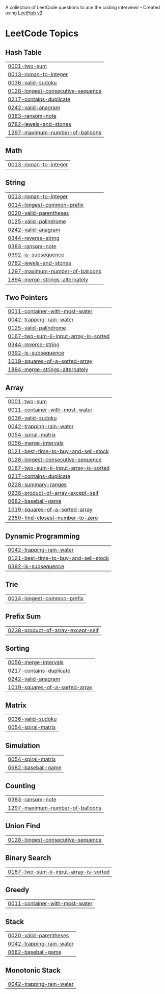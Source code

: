 A collection of LeetCode questions to ace the coding interview! - Created using [LeetHub v2](https://github.com/arunbhardwaj/LeetHub-2.0)
<!---LeetCode Topics Start-->
# LeetCode Topics
## Hash Table
|  |
| ------- |
| [0001-two-sum](https://github.com/avikumar0/Leetcode/tree/master/0001-two-sum) |
| [0013-roman-to-integer](https://github.com/avikumar0/Leetcode/tree/master/0013-roman-to-integer) |
| [0036-valid-sudoku](https://github.com/avikumar0/Leetcode/tree/master/0036-valid-sudoku) |
| [0128-longest-consecutive-sequence](https://github.com/avikumar0/Leetcode/tree/master/0128-longest-consecutive-sequence) |
| [0217-contains-duplicate](https://github.com/avikumar0/Leetcode/tree/master/0217-contains-duplicate) |
| [0242-valid-anagram](https://github.com/avikumar0/Leetcode/tree/master/0242-valid-anagram) |
| [0383-ransom-note](https://github.com/avikumar0/Leetcode/tree/master/0383-ransom-note) |
| [0782-jewels-and-stones](https://github.com/avikumar0/Leetcode/tree/master/0782-jewels-and-stones) |
| [1297-maximum-number-of-balloons](https://github.com/avikumar0/Leetcode/tree/master/1297-maximum-number-of-balloons) |
## Math
|  |
| ------- |
| [0013-roman-to-integer](https://github.com/avikumar0/Leetcode/tree/master/0013-roman-to-integer) |
## String
|  |
| ------- |
| [0013-roman-to-integer](https://github.com/avikumar0/Leetcode/tree/master/0013-roman-to-integer) |
| [0014-longest-common-prefix](https://github.com/avikumar0/Leetcode/tree/master/0014-longest-common-prefix) |
| [0020-valid-parentheses](https://github.com/avikumar0/Leetcode/tree/master/0020-valid-parentheses) |
| [0125-valid-palindrome](https://github.com/avikumar0/Leetcode/tree/master/0125-valid-palindrome) |
| [0242-valid-anagram](https://github.com/avikumar0/Leetcode/tree/master/0242-valid-anagram) |
| [0344-reverse-string](https://github.com/avikumar0/Leetcode/tree/master/0344-reverse-string) |
| [0383-ransom-note](https://github.com/avikumar0/Leetcode/tree/master/0383-ransom-note) |
| [0392-is-subsequence](https://github.com/avikumar0/Leetcode/tree/master/0392-is-subsequence) |
| [0782-jewels-and-stones](https://github.com/avikumar0/Leetcode/tree/master/0782-jewels-and-stones) |
| [1297-maximum-number-of-balloons](https://github.com/avikumar0/Leetcode/tree/master/1297-maximum-number-of-balloons) |
| [1894-merge-strings-alternately](https://github.com/avikumar0/Leetcode/tree/master/1894-merge-strings-alternately) |
## Two Pointers
|  |
| ------- |
| [0011-container-with-most-water](https://github.com/avikumar0/Leetcode/tree/master/0011-container-with-most-water) |
| [0042-trapping-rain-water](https://github.com/avikumar0/Leetcode/tree/master/0042-trapping-rain-water) |
| [0125-valid-palindrome](https://github.com/avikumar0/Leetcode/tree/master/0125-valid-palindrome) |
| [0167-two-sum-ii-input-array-is-sorted](https://github.com/avikumar0/Leetcode/tree/master/0167-two-sum-ii-input-array-is-sorted) |
| [0344-reverse-string](https://github.com/avikumar0/Leetcode/tree/master/0344-reverse-string) |
| [0392-is-subsequence](https://github.com/avikumar0/Leetcode/tree/master/0392-is-subsequence) |
| [1019-squares-of-a-sorted-array](https://github.com/avikumar0/Leetcode/tree/master/1019-squares-of-a-sorted-array) |
| [1894-merge-strings-alternately](https://github.com/avikumar0/Leetcode/tree/master/1894-merge-strings-alternately) |
## Array
|  |
| ------- |
| [0001-two-sum](https://github.com/avikumar0/Leetcode/tree/master/0001-two-sum) |
| [0011-container-with-most-water](https://github.com/avikumar0/Leetcode/tree/master/0011-container-with-most-water) |
| [0036-valid-sudoku](https://github.com/avikumar0/Leetcode/tree/master/0036-valid-sudoku) |
| [0042-trapping-rain-water](https://github.com/avikumar0/Leetcode/tree/master/0042-trapping-rain-water) |
| [0054-spiral-matrix](https://github.com/avikumar0/Leetcode/tree/master/0054-spiral-matrix) |
| [0056-merge-intervals](https://github.com/avikumar0/Leetcode/tree/master/0056-merge-intervals) |
| [0121-best-time-to-buy-and-sell-stock](https://github.com/avikumar0/Leetcode/tree/master/0121-best-time-to-buy-and-sell-stock) |
| [0128-longest-consecutive-sequence](https://github.com/avikumar0/Leetcode/tree/master/0128-longest-consecutive-sequence) |
| [0167-two-sum-ii-input-array-is-sorted](https://github.com/avikumar0/Leetcode/tree/master/0167-two-sum-ii-input-array-is-sorted) |
| [0217-contains-duplicate](https://github.com/avikumar0/Leetcode/tree/master/0217-contains-duplicate) |
| [0228-summary-ranges](https://github.com/avikumar0/Leetcode/tree/master/0228-summary-ranges) |
| [0238-product-of-array-except-self](https://github.com/avikumar0/Leetcode/tree/master/0238-product-of-array-except-self) |
| [0682-baseball-game](https://github.com/avikumar0/Leetcode/tree/master/0682-baseball-game) |
| [1019-squares-of-a-sorted-array](https://github.com/avikumar0/Leetcode/tree/master/1019-squares-of-a-sorted-array) |
| [2350-find-closest-number-to-zero](https://github.com/avikumar0/Leetcode/tree/master/2350-find-closest-number-to-zero) |
## Dynamic Programming
|  |
| ------- |
| [0042-trapping-rain-water](https://github.com/avikumar0/Leetcode/tree/master/0042-trapping-rain-water) |
| [0121-best-time-to-buy-and-sell-stock](https://github.com/avikumar0/Leetcode/tree/master/0121-best-time-to-buy-and-sell-stock) |
| [0392-is-subsequence](https://github.com/avikumar0/Leetcode/tree/master/0392-is-subsequence) |
## Trie
|  |
| ------- |
| [0014-longest-common-prefix](https://github.com/avikumar0/Leetcode/tree/master/0014-longest-common-prefix) |
## Prefix Sum
|  |
| ------- |
| [0238-product-of-array-except-self](https://github.com/avikumar0/Leetcode/tree/master/0238-product-of-array-except-self) |
## Sorting
|  |
| ------- |
| [0056-merge-intervals](https://github.com/avikumar0/Leetcode/tree/master/0056-merge-intervals) |
| [0217-contains-duplicate](https://github.com/avikumar0/Leetcode/tree/master/0217-contains-duplicate) |
| [0242-valid-anagram](https://github.com/avikumar0/Leetcode/tree/master/0242-valid-anagram) |
| [1019-squares-of-a-sorted-array](https://github.com/avikumar0/Leetcode/tree/master/1019-squares-of-a-sorted-array) |
## Matrix
|  |
| ------- |
| [0036-valid-sudoku](https://github.com/avikumar0/Leetcode/tree/master/0036-valid-sudoku) |
| [0054-spiral-matrix](https://github.com/avikumar0/Leetcode/tree/master/0054-spiral-matrix) |
## Simulation
|  |
| ------- |
| [0054-spiral-matrix](https://github.com/avikumar0/Leetcode/tree/master/0054-spiral-matrix) |
| [0682-baseball-game](https://github.com/avikumar0/Leetcode/tree/master/0682-baseball-game) |
## Counting
|  |
| ------- |
| [0383-ransom-note](https://github.com/avikumar0/Leetcode/tree/master/0383-ransom-note) |
| [1297-maximum-number-of-balloons](https://github.com/avikumar0/Leetcode/tree/master/1297-maximum-number-of-balloons) |
## Union Find
|  |
| ------- |
| [0128-longest-consecutive-sequence](https://github.com/avikumar0/Leetcode/tree/master/0128-longest-consecutive-sequence) |
## Binary Search
|  |
| ------- |
| [0167-two-sum-ii-input-array-is-sorted](https://github.com/avikumar0/Leetcode/tree/master/0167-two-sum-ii-input-array-is-sorted) |
## Greedy
|  |
| ------- |
| [0011-container-with-most-water](https://github.com/avikumar0/Leetcode/tree/master/0011-container-with-most-water) |
## Stack
|  |
| ------- |
| [0020-valid-parentheses](https://github.com/avikumar0/Leetcode/tree/master/0020-valid-parentheses) |
| [0042-trapping-rain-water](https://github.com/avikumar0/Leetcode/tree/master/0042-trapping-rain-water) |
| [0682-baseball-game](https://github.com/avikumar0/Leetcode/tree/master/0682-baseball-game) |
## Monotonic Stack
|  |
| ------- |
| [0042-trapping-rain-water](https://github.com/avikumar0/Leetcode/tree/master/0042-trapping-rain-water) |
<!---LeetCode Topics End-->